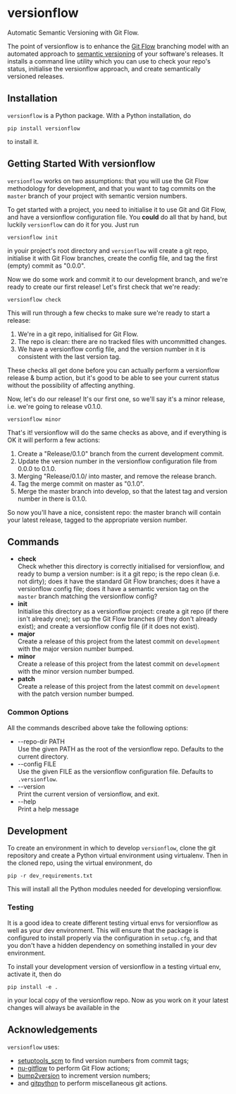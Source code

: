 # versionflow

Automatic Semantic Versioning with Git Flow.

The point of versionflow is to enhance the [Git Flow](https://nvie.com/posts/a-successful-git-branching-model/) branching model with an automated approach to [semantic versioning](https://semver.org/) of your software's releases. It installs a command line utility which you can use to check your repo's status, initialise the versionflow approach, and create semantically versioned releases.

## Installation

`versionflow` is a Python package. With a Python installation, do

    pip install versionflow

to install it.

## Getting Started With versionflow

`versionflow` works on two assumptions: that you will use the Git Flow methodology for development, and that you want to tag commits on the `master` branch of your project with semantic version numbers.

To get started with a project, you need to initialise it to use Git and Git Flow, and have a versionflow configuration file. You **could** do all that by hand, but luckily `versionflow` can do it for you. Just run

    versionflow init

in youir project's root directory and `versionflow` will create a git repo, initialise it with Git Flow branches, create the config file, and tag the first (empty) commit as  "0.0.0".

Now we do some work and commit it to our development branch, and we're ready to create our first release! Let's first check that we're ready:

    versionflow check

This will run through a few checks to make sure we're ready to start a release:

1. We're in a git repo, initialised for Git Flow.
2. The repo is clean: there are no tracked files with uncommitted changes.
3. We have a versionflow config file, and the version number in it is consistent with the last version tag.

These checks all get done before you can actually perform a versionflow release & bump action, but it's good to be able to see your current status without the possibility of affecting anything.

Now, let's do our release! It's our first one, so we'll say it's a minor release, i.e. we're going to release v0.1.0.

    versionflow minor

That's it! versionflow will do the same checks as above, and if everything is OK it will perform a few actions:

1. Create a "Release/0.1.0" branch from the current development commit.
2. Update the version number in the versionflow configuration file from 0.0.0 to 0.1.0.
3. Merging "Release/0.1.0/ into master, and remove the release branch.
4. Tag the merge commit on master as "0.1.0".
5. Merge the master branch into develop, so that the latest tag and version number in there is 0.1.0.

So now you'll have a nice, consistent repo: the master branch will contain your latest release, tagged to the appropriate version number.

## Commands

* **check**  
Check whether this directory is correctly initialised for versionflow, and ready to bump a version number: is it a git repo; is the repo clean (i.e. not dirty); does it have the standard Git Flow branches; does it have a versionflow config file; does it have a semantic version tag on the `master` branch matching the versionflow config?
* **init**  
Initialise this directory as a versionflow project: create a git repo (if there isn't already one); set up the Git Flow branches (if they don't already exist); and create a versionflow config file (if it does not exist).
* **major**  
Create a release of this project from the latest commit on `development` with the major version number bumped.
* **minor**  
Create a release of this project from the latest commit on `development` with the minor version number bumped.
* **patch**  
Create a release of this project from the latest commit on `development` with the patch version number bumped.

### Common Options

All the commands described above take the following options:

* --repo-dir PATH  
Use the given PATH as the root of the versionflow repo. Defaults to the current directory.
* --config FILE  
Use the given FILE as the versionflow configuration file. Defaults to `.versionflow`.
* --version  
Print the current version of versionflow, and exit.
* --help  
Print a help message

## Development

To create an environment in which to develop `versionflow`, clone the git repository and create a Python virtual environment using virtualenv. Then in the cloned repo, using the virtual environment, do

    pip -r dev_requirements.txt

This will install all the Python modules needed for developing versionflow.

### Testing

It is a good idea to create different testing virtual envs for versionflow as well as your dev environment. This will ensure that the package is configured to install properly via the configuration in `setup.cfg`, and that you don't have a hidden dependency on something installed in your dev environment.

To install your development version of versionflow in a testing virtual env, activate it, then do

    pip install -e .

in your local copy of the versionflow repo. Now as you work on it your latest changes will always be available in the 

## Acknowledgements

`versionflow` uses:

* [setuptools_scm](https://pypi.org/project/setuptools-scm/) to find version numbers from commit tags;
* [nu-gitflow](https://github.com/chassing/gitflow/) to perform Git Flow actions;
* [bump2version](https://pypi.org/project/bump2version/) to increment version numbers;
* and [gitpython](https://github.com/gitpython-developers/GitPython) to perform miscellaneous git actions.
